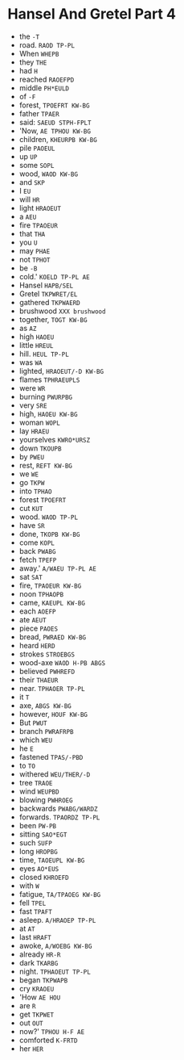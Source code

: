 # Hansel And Gretel Part 4

* the `-T`
* road. `RAOD TP-PL`
* When `WHEPB`
* they `THE`
* had `H`
* reached `RAOEFPD`
* middle `PH*EULD`
* of `-F`
* forest, `TPOEFRT KW-BG`
* father `TPAER`
* said: `SAEUD STPH-FPLT`
* 'Now, `AE TPHOU KW-BG`
* children, `KHEURPB KW-BG`
* pile `PAOEUL`
* up `UP`
* some `SOPL`
* wood, `WAOD KW-BG`
* and `SKP`
* I `EU`
* will `HR`
* light `HRAOEUT`
* a `AEU`
* fire `TPAOEUR`
* that `THA`
* you `U`
* may `PHAE`
* not `TPHOT`
* be `-B`
* cold.' `KOELD TP-PL AE`
* Hansel `HAPB/SEL`
* Gretel `TKPWRET/EL`
* gathered `TKPWAERD`
* brushwood `XXX brushwood`
* together, `TOGT KW-BG`
* as `AZ`
* high `HAOEU`
* little `HREUL`
* hill. `HEUL TP-PL`
* was `WA`
* lighted, `HRAOEUT/-D KW-BG`
* flames `TPHRAEUPLS`
* were `WR`
* burning `PWURPBG`
* very `SRE`
* high, `HAOEU KW-BG`
* woman `WOPL`
* lay `HRAEU`
* yourselves `KWRO*URSZ`
* down `TKOUPB`
* by `PWEU`
* rest, `REFT KW-BG`
* we `WE`
* go `TKPW`
* into `TPHAO`
* forest `TPOEFRT`
* cut `KUT`
* wood. `WAOD TP-PL`
* have `SR`
* done, `TKOPB KW-BG`
* come `KOPL`
* back `PWABG`
* fetch `TPEFP`
* away.' `A/WAEU TP-PL AE`
* sat `SAT`
* fire, `TPAOEUR KW-BG`
* noon `TPHAOPB`
* came, `KAEUPL KW-BG`
* each `AOEFP`
* ate `AEUT`
* piece `PAOES`
* bread, `PWRAED KW-BG`
* heard `HERD`
* strokes `STROEBGS`
* wood-axe `WAOD H-PB ABGS`
* believed `PWHREFD`
* their `THAEUR`
* near. `TPHAOER TP-PL`
* it `T`
* axe, `ABGS KW-BG`
* however, `HOUF KW-BG`
* But `PWUT`
* branch `PWRAFRPB`
* which `WEU`
* he `E`
* fastened `TPAS/-PBD`
* to `TO`
* withered `WEU/THER/-D`
* tree `TRAOE`
* wind `WEUPBD`
* blowing `PWHROEG`
* backwards `PWABG/WARDZ`
* forwards. `TPAORDZ TP-PL`
* been `PW-PB`
* sitting `SAO*EGT`
* such `SUFP`
* long `HROPBG`
* time, `TAOEUPL KW-BG`
* eyes `AO*EUS`
* closed `KHROEFD`
* with `W`
* fatigue, `TA/TPAOEG KW-BG`
* fell `TPEL`
* fast `TPAFT`
* asleep. `A/HRAOEP TP-PL`
* at `AT`
* last `HRAFT`
* awoke, `A/WOEBG KW-BG`
* already `HR-R`
* dark `TKARBG`
* night. `TPHAOEUT TP-PL`
* began `TKPWAPB`
* cry `KRAOEU`
* 'How `AE HOU`
* are `R`
* get `TKPWET`
* out `OUT`
* now?' `TPHOU H-F AE`
* comforted `K-FRTD`
* her `HER`
